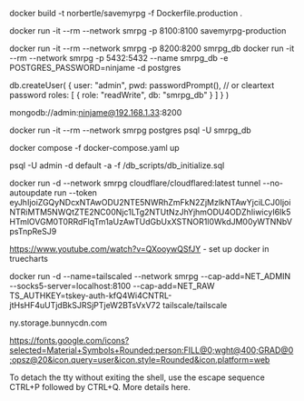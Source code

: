 docker build -t norbertle/savemyrpg -f Dockerfile.production .

docker run -it --rm --network smrpg -p 8100:8100 savemyrpg-production

docker run -it --rm --network smrpg -p 8200:8200 smrpg_db
docker run -it --rm --network smrpg -p 5432:5432 --name smrpg_db -e POSTGRES_PASSWORD=ninjame -d postgres

db.createUser(
  {
    user: "admin",
    pwd:  passwordPrompt(),   // or cleartext password
    roles: [ { role: "readWrite", db: "smrpg_db" } ]
  }
)

mongodb://admin:ninjame@192.168.1.33:8200

docker run -it --rm --network smrpg postgres psql -U smrpg_db

docker compose -f docker-compose.yaml up

psql -U admin -d default -a -f /db_scripts/db_initialize.sql

docker run -d --network smrpg cloudflare/cloudflared:latest tunnel --no-autoupdate run --token eyJhIjoiZGQyNDcxNTAwODU2NTE5NWRhZmFkN2ZjMzlkNTAwYjciLCJ0IjoiNTRiMTM5NWQtZTE2NC00Njc1LTg2NTUtNzJhYjhmODU4ODZhIiwicyI6Ik5HTmlOVGM0T0RRdFlqTm1aUzAwTUdGbUxXSTNOR1l0WkdJM00yWTNNbVpsTnpReSJ9

https://www.youtube.com/watch?v=QXooywQSfJY - set up docker in truecharts 


docker run -d --name=tailscaled --network smrpg --cap-add=NET_ADMIN --socks5-server=localhost:8100 --cap-add=NET_RAW TS_AUTHKEY=tskey-auth-kfQ4Wi4CNTRL-jtHsHF4uUTjdBkSJRSjPTjeW2BTsVxV72 tailscale/tailscale


ny.storage.bunnycdn.com

https://fonts.google.com/icons?selected=Material+Symbols+Rounded:person:FILL@0;wght@400;GRAD@0;opsz@20&icon.query=user&icon.style=Rounded&icon.platform=web



To detach the tty without exiting the shell, use the escape sequence CTRL+P followed by CTRL+Q. More details here.